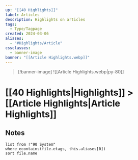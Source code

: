 ```yaml
---
up: "[[40 Highlights]]"
label: Articles
description: Highlights on articles
tags:
  - Type/Tagpage
created: 2024-03-06
aliases:
  - "#Highlights/Article"
cssclasses:
  - banner-image
banner: "[[Article Highlights.webp]]"
---
```

> [!banner-image] ![[Article Highlights.webp|py-80]]
# [[40 Highlights|Highlights]] > [[Article Highlights|Article Highlights]]
## Notes
```dataview
list from !"90 System"
where econtains(file.etags, this.aliases[0])
sort file.name
```
